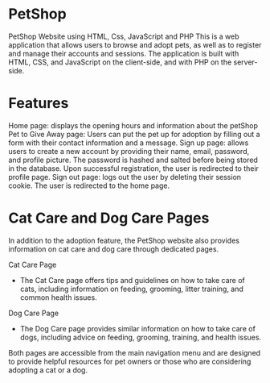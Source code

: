 # PetShop
PetShop Website using HTML, Css, JavaScript and PHP
This is a web application that allows users to browse and adopt pets, as well as to register and manage their accounts and sessions. The application is built with HTML, CSS, and JavaScript on the client-side, and with PHP on the server-side.

# Features
Home page: displays the opening hours and information about the petShop
Pet to Give Away page: Users can put the pet up for adoption by filling out a form with their contact information and a message.
Sign up page: allows users to create a new account by providing their name, email, password, and profile picture. The password is hashed and salted before being stored in the database. Upon successful registration, the user is redirected to their profile page.
Sign out page: logs out the user by deleting their session cookie. The user is redirected to the home page.

# Cat Care and Dog Care Pages
In addition to the adoption feature, the PetShop website also provides information on cat care and dog care through dedicated pages.

Cat Care Page
- The Cat Care page offers tips and guidelines on how to take care of cats, including information on feeding, grooming, litter training, and common health issues.

Dog Care Page
- The Dog Care page provides similar information on how to take care of dogs, including advice on feeding, grooming, training, and health issues. 

Both pages are accessible from the main navigation menu and are designed to provide helpful resources for pet owners or those who are considering adopting a cat or a dog.

